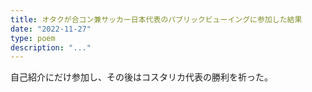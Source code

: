 ```yaml
---
title: オタクが合コン兼サッカー日本代表のパブリックビューイングに参加した結果
date: "2022-11-27"
type: poem
description: "..."
---
```


自己紹介にだけ参加し、その後はコスタリカ代表の勝利を祈った。
